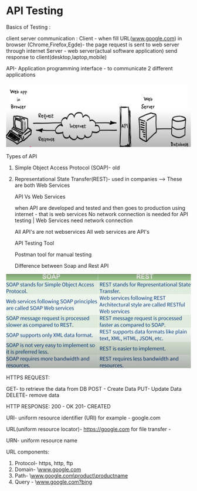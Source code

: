 # API Testing
 Basics of Testing :

client server communication :
Client - when fill URL(www.google.com) in browser (Chrome,Firefox,Egde)- the page request is sent to web server through internet
Server - web server(actual software application) send response to client(desktop,laptop,mobile)


API- Application programming interface - to communicate 2 different applications

![image_alt](https://github.com/anumhub/API-Testing----POSTMAN/blob/2b2262bc4deab3d3302d7a153afd5c9e39db7d5a/Screenshot%202025-06-10%20at%2012.53.40%20PM.png)

Types of API 

1. Simple Object Access Protocol (SOAP)- old 
2. Representational State Transfer(REST)- used in companies  -->  These are both Web Services

   API Vs Web Services

   when API are developed and tested and then goes to production using internet - that is web services
   No network connection is needed for API testing | Web Services need network connection 
   

   All API's are not webservices
   All web services are API's

   API Testing Tool 

   Postman tool for manual testing

   Difference between Soap and Rest API

![image_alt](https://github.com/anumhub/API-Testing----POSTMAN/blob/7eae5b029725dabdf7818c0f6b96b7ae758f2f43/Screenshot%202025-06-10%20at%203.09.57%20PM.png)



HTTPS REQUEST:

GET- to retrieve the data from DB 
POST - Create Data
PUT- Update Data
DELETE- remove data

HTTP RESPONSE:
200 - OK
201- CREATED


URI- uniform resource identifier (URI)
for example - google.com

URL(uniform resource locator)- https://google.com 
for file transfer - 

URN- uniform resource name

URL components:

1. Protocol- https, http, ftp
2. Domain- \\www.google.com
3. Path- \\www.google.com\product\productname
4. Query - \\www.google.com?bing






